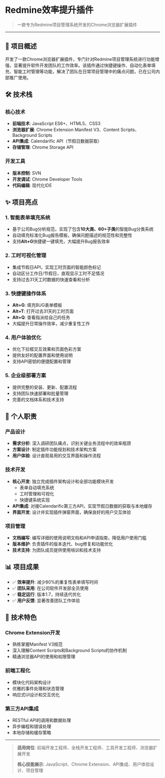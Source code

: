 # Redmine效率提升插件

> 一款专为Redmine项目管理系统开发的Chrome浏览器扩展插件

---

## 🎯 项目概述

开发了一款Chrome浏览器扩展插件，专门针对Redmine项目管理系统进行功能增强，显著提升软件开发团队的工作效率。该插件通过快捷键操作、自动化表单填充、智能工时管理等功能，解决了团队在日常项目管理中的痛点问题，已在公司内部推广使用。

## 🛠️ 技术栈

### 核心技术
- **前端技术**: JavaScript ES6+、HTML5、CSS3
- **浏览器扩展**: Chrome Extension Manifest V3、Content Scripts、Background Scripts
- **API集成**: Calendarific API（节假日数据获取）
- **存储管理**: Chrome Storage API

### 开发工具
- **版本控制**: SVN
- **开发调试**: Chrome Developer Tools
- **代码编辑**: 现代化IDE

## ✨ 项目亮点

### 1. 智能表单填充系统
- 基于公司Bug分析规范，实现了包含**10大类、60+子类**的智能Bug分类系统
- 自动填充标准化Bug报告模板，确保问题描述的规范性和完整性
- 支持**Alt+G**快捷键一键填充，大幅提升Bug报告效率

### 2. 工时可视化管理
- 集成节假日API，实现工时页面的智能颜色标记
- 自动区分工作日/节假日，直观显示工时不足情况
- 支持过去31天工时数据的快速查看和分析

### 3. 快捷键操作体系
- **Alt+G**: 填充BUG表单模板
- **Alt+T**: 打开过去31天的工时页面  
- **Alt+Q**: 查看指派给自己的任务
- 大幅提升日常操作效率，减少重复性工作

### 4. 用户体验优化
- 优化下拉框交互效果和页面色彩方案
- 提供友好的配置界面和使用说明
- 支持API密钥的便捷配置和管理

### 5. 企业级部署方案
- 提供完整的安装、更新、配置流程
- 支持团队快速部署和批量管理
- 完善的文档体系和技术支持

## 👤 个人职责

### 产品设计
- **需求分析**: 深入调研团队痛点，识别关键业务流程中的效率瓶颈
- **方案设计**: 制定插件功能规划和技术架构方案
- **用户体验**: 设计直观易用的交互界面和操作流程

### 技术开发
- **核心开发**: 独立完成插件架构设计和全部功能模块开发
  - 表单自动填充系统
  - 工时管理和可视化
  - 快捷键系统实现
- **API集成**: 对接Calendarific第三方API，实现节假日数据的获取与本地缓存
- **界面开发**: 设计并实现插件弹窗界面，确保良好的用户交互体验

### 项目管理
- **文档编写**: 编写详细的使用说明文档和API申请指南，降低用户使用门槛
- **版本维护**: 负责插件的版本迭代、bug修复和功能优化
- **技术支持**: 为团队成员提供使用培训和技术支持

## 📊 项目成果

- ✅ **效率提升**: 减少80%的重复性表单填写时间
- ✅ **团队采用**: 在公司软件开发部全员使用
- ✅ **稳定运行**: 版本1.7，持续迭代优化
- ✅ **用户反馈**: 显著改善团队工作体验

## 🔧 技术特色

### Chrome Extension开发
- 熟练掌握Manifest V3规范
- 深入理解Content Scripts和Background Scripts的协作机制
- 精通浏览器API的使用和权限管理

### 前端工程化
- 模块化代码架构设计
- 优雅的事件处理和状态管理
- 响应式UI设计和交互优化

### 第三方API集成
- RESTful API的调用和数据处理
- 异步编程和错误处理
- 本地存储和缓存策略

---

> **适用岗位**: 前端开发工程师、全栈开发工程师、工具开发工程师、浏览器扩展开发
> 
> **核心技能展示**: JavaScript、Chrome Extension、API集成、用户体验设计、项目管理 